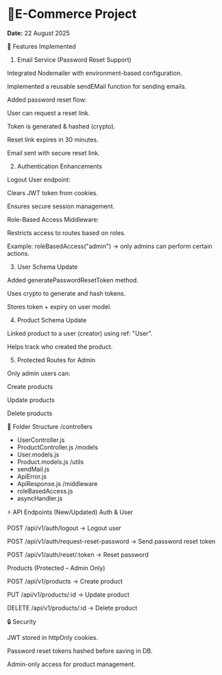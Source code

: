 
# 🛒E-Commerce Project 

**Date:** 22 August 2025  

🚀 Features Implemented
1. Email Service (Password Reset Support)

Integrated Nodemailer with environment-based configuration.

Implemented a reusable sendEMail function for sending emails.

Added password reset flow:

User can request a reset link.

Token is generated & hashed (crypto).

Reset link expires in 30 minutes.

Email sent with secure reset link.

2. Authentication Enhancements

Logout User endpoint:

Clears JWT token from cookies.

Ensures secure session management.

Role-Based Access Middleware:

Restricts access to routes based on roles.

Example: roleBasedAccess("admin") → only admins can perform certain actions.

3. User Schema Update

Added generatePasswordResetToken method.

Uses crypto to generate and hash tokens.

Stores token + expiry on user model.

4. Product Schema Update

Linked product to a user (creator) using ref: "User".

Helps track who created the product.

5. Protected Routes for Admin

Only admin users can:

Create products

Update products

Delete products

📂 Folder Structure
/controllers
   - UserController.js
   - ProductController.js
/models
   - User.models.js
   - Product.models.js
/utils
   - sendMail.js
   - ApiError.js
   - ApiResponse.js
/middleware
   - roleBasedAccess.js
   - asyncHandler.js

⚡ API Endpoints (New/Updated)
Auth & User

POST /api/v1/auth/logout → Logout user

POST /api/v1/auth/request-reset-password → Send password reset token

POST /api/v1/auth/reset/:token → Reset password

Products (Protected – Admin Only)

POST /api/v1/products → Create product

PUT /api/v1/products/:id → Update product

DELETE /api/v1/products/:id → Delete product

🔒 Security

JWT stored in httpOnly cookies.

Password reset tokens hashed before saving in DB.

Admin-only access for product management.